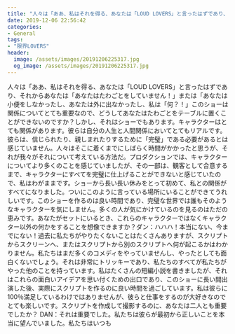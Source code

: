 ```yaml
---
title: "人々は「ああ、私はそれを得る、あなたは「LOUD LOVERS」と言ったはずであり、それからあなたは「あなたはたわごとをしていません！"
date: 2019-12-06 22:56:42
categories:
- General
tags:
- "限界LOVERS"
header:
  image: /assets/images/20191206225317.jpg
  og_image: /assets/images/20191206225317.jpg
---
```


人々は「ああ、私はそれを得る、あなたは「LOUD LOVERS」と言ったはずであり、それからあなたは「あなたはたわごとをしていません！」または「あなたは小便をしなかったし、あなたは外に出なかったし、私は「何？！」このショーは関係についてとても重要なので、どうしてあなたはたわごとをテーブルに置くことができないのですか？しかし、それはショーでもあります。キャラクターはとても関係があります。彼らは自分の人生と人間関係においてとてもリアルです。彼らは、信じられたり、親しまれたりするために「完璧」である必要があるとは感じていません。人々はそこに着くまでにしばらく時間がかかったと思うが、それが我々がそれについて考えている方法だ。プロダクションでは、キャラクターについてより多くのことを感じていましたが、その一部は、観客として合意するまで、キャラクターにすべてを完璧に仕上げることができないと感じていたので、私はわがままです。ショーから長い長い休みをとって初めて、私との関係がすべてになりました。ついにこのように言っている場所にいることができてうれしいです。このショーを作るのは良い時間であり、完璧な世界では誰もそのようなキャラクターを気にしません。多くの人が気にかけているのを見るのはただの恵みです。あなたがセットにいるとき、これらのキャラクターではなくキャラクター以外の何かをすることを想像できますか？ダン：ハハハ！本当にない、今までにない！過去に私たちがやりたくないことはたくさんありますが、スクリプトからスクリーンへ、またはスクリプトから別のスクリプトへ何が起こるかはわかりません。私たちはまだ多くのコメディをやっていませんし、やったとしても面白くないでしょう。それは非常にトリッキーであり、私たちのすべてが私たちがやった他のことを持っています。私はたくさんの短編小説を書きましたが、それはこれらの面白いアイデアを思い付くための出口であり、このショーに長い間出演した後、実際にスクリプトを作るのに良い時間を過ごしています。私は彼らに100％満足しているわけではありませんが、彼らと仕事をするのが大好きなのでとても楽しいです。スクリプトを作成して撮影するのに、あなたは二人とも重要でしたか？ DAN：それは重要でした。私たちは彼らが最初から正しいことを本当に望んでいました。私たちはいつも
